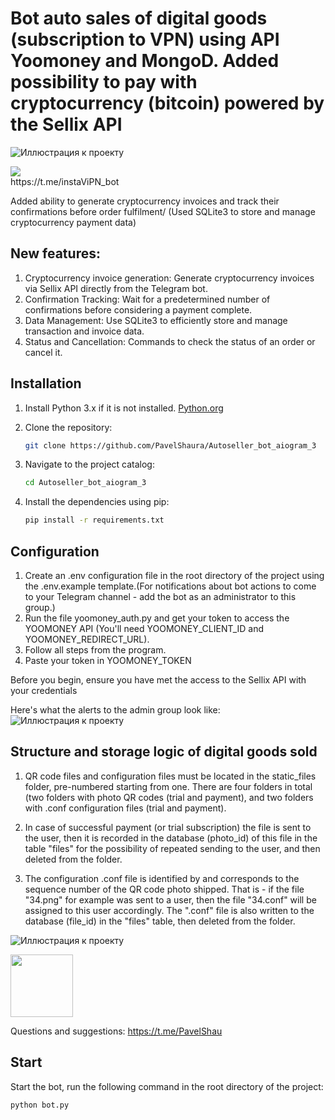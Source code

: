 # Bot auto sales of digital goods (subscription to VPN) using API Yoomoney and MongoD. Added possibility to pay with cryptocurrency (bitcoin) powered by the Sellix API

![Иллюстрация к проекту](https://github.com/PavelShaura/Autoseller_bot_aiogram_3/blob/master/img/insta_vpn_screen.png)
<div id="header">
  <img src="https://github.com/PavelShaura/Autoseller_bot_aiogram_3/blob/master/img/bot_sample_gif.gif"/>
</div>
https://t.me/instaViPN_bot

Added ability to generate cryptocurrency invoices and track their confirmations before order fulfilment/
(Used SQLite3 to store and manage cryptocurrency payment data)
## New features:
1. Cryptocurrency invoice generation: Generate cryptocurrency invoices via Sellix API directly from the Telegram bot.
2. Confirmation Tracking: Wait for a predetermined number of confirmations before considering a payment complete.
3. Data Management: Use SQLite3 to efficiently store and manage transaction and invoice data.
4. Status and Cancellation: Commands to check the status of an order or cancel it.

## Installation
1. Install Python 3.x if it is not installed. [Python.org](https://www.python.org/downloads/)

2. Clone the repository:

   ```bash
   git clone https://github.com/PavelShaura/Autoseller_bot_aiogram_3
   
3. Navigate to the project catalog:

   ```bash
   cd Autoseller_bot_aiogram_3
   
4. Install the dependencies using pip:

   ```bash
   pip install -r requirements.txt
   
## Configuration

1. Create an .env configuration file in the root directory of the project using the .env.example template.(For notifications about bot actions to come to your Telegram channel - add the bot as an administrator to this group.)
2. Run the file yoomoney_auth.py and get your token to access the YOOMONEY API (You'll need YOOMONEY_CLIENT_ID and YOOMONEY_REDIRECT_URL). 
3. Follow all steps from the program.
4. Paste your token in YOOMONEY_TOKEN

Before you begin, ensure you have met the access to the Sellix API with your credentials 

Here's what the alerts to the admin group look like:
![Иллюстрация к проекту](https://github.com/PavelShaura/Autoseller_bot_aiogram_3/blob/master/img/group_sample.png)

## Structure and storage logic of digital goods sold

1. QR code files and configuration files must be located in the static_files folder, pre-numbered starting from one. 
There are four folders in total (two folders with photo QR codes (trial and payment), and two folders with .conf configuration files (trial and payment).

2. In case of successful payment (or trial subscription) the file is sent to the user, then it is recorded in the database (photo_id) of this file in the table "files" for the possibility of repeated sending to the user, and then deleted from the folder.

3. The configuration .conf file is identified by and corresponds to the sequence number of the QR code photo shipped. That is - if the file "34.png" for example was sent to a user, then the file "34.conf" will be assigned to this user accordingly.
The ".conf" file is also written to the database (file_id) in the "files" table, then deleted from the folder.

![Иллюстрация к проекту](https://github.com/PavelShaura/Autoseller_bot_aiogram_3/blob/master/img/static_file_template.png)


<div id="header">
  <img src="https://media.giphy.com/media/3b6rWgdpjf0jrvvvZ6/giphy.gif" width="100"/>
</div>

Questions and suggestions: https://t.me/PavelShau

## Start

Start the bot, run the following command in the root directory of the project:

   ```bash 
   python bot.py
